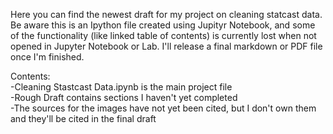 Here you can find the newest draft for my project on cleaning statcast data. Be aware this is an Ipython file created using Jupityr Notebook, and some of the functionality (like linked table of contents) is currently lost when not opened in Jupyter Notebook or Lab. I'll release a final markdown or PDF file once I'm finished.
<br/>


Contents:<br />
  -Cleaning Stastcast Data.ipynb is the main project file<br />
  -Rough Draft contains sections I haven't yet completed<br />
  -The sources for the images have not yet been cited, but I don't own them and they'll be cited in the final draft<br />
